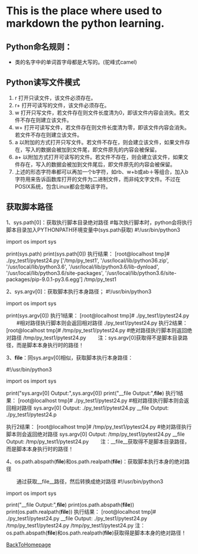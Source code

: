 # This is the place where used to markdown the python learning.
## Python命名规则：
- 类的名字中的单词首字母都是大写的。(驼峰式camel)

## Python读写文件模式
1.  r 打开只读文件，该文件必须存在。 
2.  r+ 打开可读写的文件，该文件必须存在。 
3.  w 打开只写文件，若文件存在则文件长度清为0，即该文件内容会消失。若文件不存在则建立该文件。 
4.  w+ 打开可读写文件，若文件存在则文件长度清为零，即该文件内容会消失。若文件不存在则建立该文件。 
5.  a 以附加的方式打开只写文件。若文件不存在，则会建立该文件，如果文件存在，写入的数据会被加到文件尾，即文件原先的内容会被保留。 
6.  a+ 以附加方式打开可读写的文件。若文件不存在，则会建立该文件，如果文件存在，写入的数据会被加到文件尾后，即文件原先的内容会被保留。 
7.  上述的形态字符串都可以再加一个b字符，如rb、w+b或ab＋等组合，加入b 字符用来告诉函数库打开的文件为二进制文件，而非纯文字文件。不过在POSIX系统，包含Linux都会忽略该字符。




## 获取脚本路径
1、sys.path[0]：获取执行脚本目录绝对路径
#每次执行脚本时，python会将执行脚本目录加入PYTHONPATH环境变量中(sys.path获取)
#!/usr/bin/python3

import os
import sys

print(sys.path)
print(sys.path[0])
执行结果：
[root@localhost tmp]# ./py_test1/pytest24.py 
['/tmp/py_test1', '/usr/local/lib/python36.zip', '/usr/local/lib/python3.6', '/usr/local/lib/python3.6/lib-dynload', '/usr/local/lib/python3.6/site-packages', '/usr/local/lib/python3.6/site-packages/pip-9.0.1-py3.6.egg']
/tmp/py_test1


2、sys.argv[0]：获取脚本执行本身路径；
#!/usr/bin/python3

import os
import sys

print(sys.argv[0])
执行1结果：
[root@localhost tmp]# ./py_test1/pytest24.py 　　#相对路径执行脚本则会返回相对路径
./py_test1/pytest24.py
执行2结果：
[root@localhost tmp]# /tmp/py_test1/pytest24.py  #绝对路径执行脚本则返回绝对路径
/tmp/py_test1/pytest24.py
　　注：sys.argv[0]获取得不是脚本目录路径，而是脚本本身执行时的路径！

3、__file__：同sys.argv[0]相似，获取脚本执行本身路径：

#!/usr/bin/python3

import os
import sys

print("sys.argv[0] Output:",sys.argv[0])
print("__file Output:",__file__)
执行1结果：
[root@localhost tmp]# ./py_test1/pytest24.py   #相对路径执行脚本则会返回相对路径
sys.argv[0] Output: ./py_test1/pytest24.py
__file Output: ./py_test1/pytest24.p

执行2结果：
[root@localhost tmp]# /tmp/py_test1/pytest24.py  #绝对路径执行脚本则会返回绝对路径
sys.argv[0] Output: /tmp/py_test1/pytest24.py
__file Output: /tmp/py_test1/pytest24.py
　　注：__file__获取得不是脚本目录路径，而是脚本本身执行时的路径！

4、os.path.abspath(__file__)和os.path.realpath(__file__)：获取脚本执行本身的绝对路径

　　通过获取__file__路径，然后转换成绝对路径
#!/usr/bin/python3

import os
import sys

print("__file Output:",__file__)
print(os.path.abspath(__file__))
print(os.path.realpath(__file__))
执行结果：
[root@localhost tmp]# ./py_test1/pytest24.py 
__file Output: ./py_test1/pytest24.py
/tmp/py_test1/pytest24.py
/tmp/py_test1/pytest24.py
注：os.path.abspath(__file__)和os.path.realpath(__file__)获取得是脚本本身的绝对路径！



[BackToHomepage](https://rallnav.github.io)
